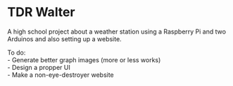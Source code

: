 # TDR Walter
A high school project about a weather station using a Raspberry Pi and two Arduinos and also setting up a website.

To do:  
    - Generate better graph images (more or less works)  
    - Design a propper UI  
    - Make a non-eye-destroyer website  
